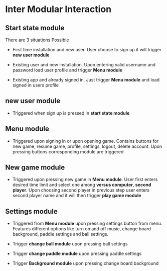 
# Inter Modular Interaction

## Start state module

There are 3 situations Possible

* First time installation and new user. User choose to sign up it
will trigger **new user module**

* Existing user and new installation. Upon entering valid username
and password load user profile and trigger **Menu module**

* Existing app and already signed in. Just trigger **Menu module** and
load signed in users profile

## new user module

* Triggered when sign up is pressed in **start state module**

## Menu module

* Triggered upon signing in or upon opening game. Contains buttons
for new game, resume game, profile, settings, logout, delete account.
Upon pressing buttons corresponding module are triggered

## New game module

* Triggered upon pressing new game in **Menu module**. User first enters
desired time limit and select one among **versus computer**, **second player**.
Upon choosing second player in previous step user enters second player name and
it will then trigger **play game module**

## Settings module

* Triggered from **Menu module** upon pressing settings button from menu.
Features different options like turn on and off music, change board background,
paddle settings and ball settings.

* Trigger **change ball module** upon pressing ball settings

* Trigger **change paddle module** upon pressing paddle settings

* Trigger **Background module** upon pressing change board background
